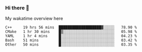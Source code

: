 ### Hi there 👋

<!--
**Jassy930/Jassy930** is a ✨ _special_ ✨ repository because its `README.md` (this file) appears on your GitHub profile.

Here are some ideas to get you started:

- 🔭 I’m currently working on ...
- 🌱 I’m currently learning ...
- 👯 I’m looking to collaborate on ...
- 🤔 I’m looking for help with ...
- 💬 Ask me about ...
- 📫 How to reach me: ...
- 😄 Pronouns: ...
- ⚡ Fun fact: ...
-->

My wakatime overview here
<!--START_SECTION:waka-->
```text
C++     19 hrs 56 mins  ███████████████████▓░░░░░   78.90 % 
CMake   1 hr 30 mins    █▒░░░░░░░░░░░░░░░░░░░░░░░   05.98 % 
YAML    1 hr 4 mins     █░░░░░░░░░░░░░░░░░░░░░░░░   04.23 % 
Bash    51 mins         █░░░░░░░░░░░░░░░░░░░░░░░░   03.42 % 
Other   50 mins         █░░░░░░░░░░░░░░░░░░░░░░░░   03.35 % 
```
<!--END_SECTION:waka-->
